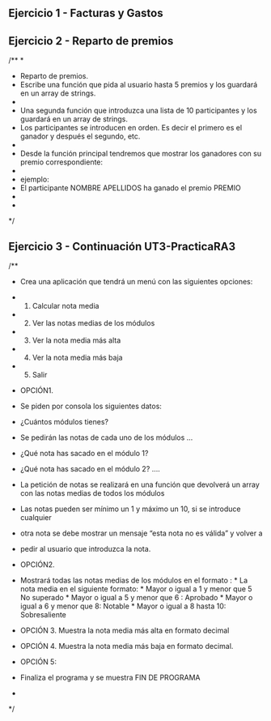 ## Ejercicio 1 - Facturas y Gastos

## Ejercicio 2 - Reparto de premios
/**
 * 
 *   Reparto de premios. 
 *   Escribe una función que  pida al usuario hasta 5 premios y los guardará en un array de strings.
 * 
 *  Una segunda función  que introduzca una lista de 10 participantes y los guardará en un array de strings.
 * Los participantes se introducen en orden. Es decir el primero es el ganador y después el segundo, etc.
 * 
 *  Desde la función principal  tendremos que mostrar los ganadores con su premio correspondiente: 
 * 
 * ejemplo: 
 * El participante NOMBRE APELLIDOS ha  ganado el premio  PREMIO
 * 
 * 
 */



## Ejercicio 3 - Continuación UT3-PracticaRA3

/**
 * Crea una aplicación que tendrá un menú con las siguientes opciones:
 * 1. Calcular nota media
 * 2. Ver las notas medias de los módulos

 * 3. Ver la nota media más alta
 * 4. Ver la nota media más baja
 * 5. Salir


 * OPCIÓN1.
 * Se piden por consola los siguientes datos:
 * ¿Cuántos módulos tienes?
 * Se pedirán las notas de cada uno de los módulos …
 * ¿Qué nota has sacado en el módulo 1?
 * ¿Qué nota has sacado en el módulo 2? ….

 * La petición de notas se realizará en una función que devolverá un array con las notas medias de todos los módulos
 * Las notas pueden ser mínimo un 1 y máximo un 10, si se introduce cualquier
 * otra nota se debe mostrar un mensaje “esta nota no es válida” y volver a
 * pedir al usuario que introduzca la nota. 


 * OPCIÓN2.
 * Mostrará todas las notas medias de los módulos en el formato :
                    * La nota media en el siguiente formato:
                    * Mayor o igual a 1 y menor que 5 No superado
                    * Mayor o igual a 5 y menor que 6 : Aprobado
                    * Mayor o igual a 6 y menor que 8: Notable
                    * Mayor o igual a 8 hasta 10: Sobresaliente
 * OPCIÓN 3. 
    Muestra la nota media más alta en formato decimal

 * OPCIÓN 4. 
    Muestra la nota media más baja en formato decimal.

 * OPCIÓN 5:
 * Finaliza el programa y se muestra FIN DE PROGRAMA
 * 
 */